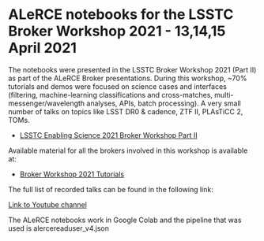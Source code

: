 # ALeRCE notebooks for the LSSTC Broker Workshop 2021 - 13,14,15 April 2021

The notebooks were presented in the LSSTC Broker Workshop 2021 (Part II) as part of the ALeRCE Broker presentations. During this workshop, ~70% tutorials and demos were focused on science cases and interfaces (filtering, machine-learning classifications and cross-matches, multi-messenger/wavelength analyses, APIs, batch processing). A very small number of talks on topics like LSST DR0 & cadence, ZTF II, PLAsTiCC 2, TOMs.

* [LSSTC Enabling Science 2021 Broker Workshop Part II](http://workshops.alerce.online/lsstc-enabling-science-2020-broker-workshop-part-ii/)

Available material for all the brokers involved in this workshop is available at:

* [Broker Workshop 2021 Tutorials](https://github.com/broker-workshop/tutorials)

The full list of recorded talks can be found in the following link:

[Link to Youtube channel](https://www.youtube.com/playlist?list=PLFA428AMRhwADMFsNDC1dttTyIukPhADi)

The ALeRCE notebooks work in Google Colab and the pipeline that was used is alercereaduser_v4.json
